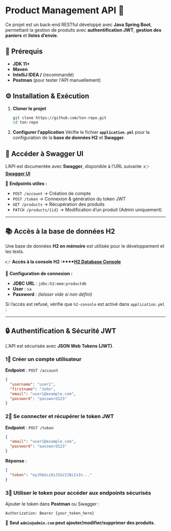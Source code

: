 # **Product Management API** 🚀

Ce projet est un back-end RESTful développé avec **Java Spring Boot**, permettant la gestion de produits avec **authentification JWT**, **gestion des paniers** et **listes d’envie**.

## **📌 Prérequis**

- **JDK 11+**
- **Maven**
- **IntelliJ IDEA /** (recommandé)
- **Postman** (pour tester l'API manuellement)

## **⚙️ Installation & Exécution**

1. **Cloner le projet**

   ```bash
   git clone https://github.com/ton-repo.git
   cd ton-repo
   ```

2. **Configurer l’application**   Vérifie le fichier **`application.yml`** pour la configuration de la **base de données H2** et **Swagger**.

 
## **🔗 Accéder à Swagger UI**

L’API est documentée avec **Swagger**, disponible à l’URL suivante :👉 **[Swagger UI](http://localhost:8080/swagger-ui.html)**

📌 **Endpoints utiles :**

- `POST /account` → Création de compte
- `POST /token` → Connexion & génération du token JWT
- `GET /products` → Récupération des produits
- `PATCH /products/{id}` → Modification d’un produit (Admin uniquement)

---

## **📚 Accès à la base de données H2**

Une base de données **H2 en mémoire** est utilisée pour le développement et les tests.

👉 **Accès à la console H2 :****[H2 Database Console](http://localhost:8080/h2-console)**

📌 **Configuration de connexion :**

- **JDBC URL** : `jdbc:h2:mem:productdb`
- **User** : `sa`
- **Password** : *(laisser vide si non défini)*

Si l’accès est refusé, vérifie que `h2-console` est activé dans `application.yml` :

 

---

## **🔒 Authentification & Sécurité JWT**

L'API est sécurisée avec **JSON Web Tokens (JWT)**.

### **1⃣ Créer un compte utilisateur**

**Endpoint** : `POST /account`

```json
{
  "username": "user1",
  "firstname": "John",
  "email": "user1@example.com",
  "password": "password123"
}
```

### **2⃣ Se connecter et récupérer le token JWT**

**Endpoint** : `POST /token`

```json
{
  "email": "user1@example.com",
  "password": "password123"
}
```

**Réponse** :

```json
{
  "token": "eyJhbGciOiJIUzI1NiIsIn..."
}
```

### **3⃣ Utiliser le token pour accéder aux endpoints sécurisés**

Ajouter le token dans **Postman** ou Swagger :

```
Authorization: Bearer {your_token_here}
```

📌 **Seul `admin@admin.com` peut ajouter/modifier/supprimer des produits**.

 
 

